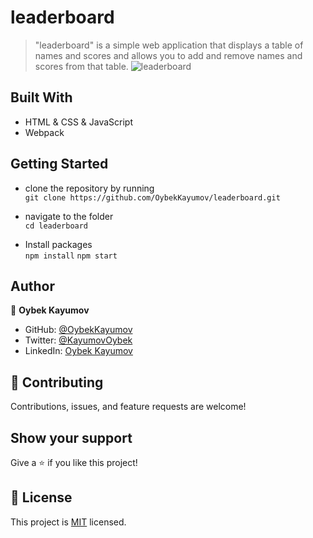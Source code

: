 # leaderboard

> "leaderboard" is a simple web application that displays a table of names and scores and allows you to add and remove names and scores from that table.
> ![leaderboard]()

## Built With

- HTML & CSS & JavaScript
- Webpack

## Getting Started

- clone the repository by running\
   `git clone https://github.com/OybekKayumov/leaderboard.git`
- navigate to the folder\
   `cd leaderboard`

- Install packages\
  `npm install`
  `npm start`

## Author

👤 **Oybek Kayumov**

- GitHub: [@OybekKayumov](https://github.com/OybekKayumov)
- Twitter: [@KayumovOybek](https://twitter.com/KayumovOybek)
- LinkedIn: [Oybek Kayumov](https://www.linkedin.com/in/oybek-kayumov-54a8485b/)

## :handshake: Contributing

Contributions, issues, and feature requests are welcome!

## Show your support

Give a :star:️ if you like this project!

## :memo: License

This project is [MIT](./MIT.md) licensed.
